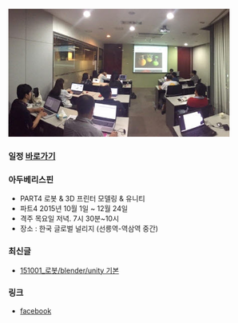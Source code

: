 ![대문01](/doc/img/part4/d01_gate.jpg)

### 일정 [바로가기](https://docs.google.com/spreadsheets/d/1KzZcM6x-u9a60eu-T2RIOFEoYBGiwte8L49Thxjllxo/edit#gid=1412315552)

### 아두베리스핀
- PART4 로봇 & 3D 프린터 모델링 & 유니티
- 파트4 2015년 10월 1일 ~ 12월 24일
- 격주 목요일 저녁. 7시 30분~10시
- 장소 : 한국 글로벌 널리지 (선릉역-역삼역 중간)

### 최신글
- [151001_로봇/blender/unity 기본](http://arduberryspin.github.io/#!/doc/part4/d01.md)

### 링크
- [facebook ](https://www.facebook.com/groups/arduberryspin/)



